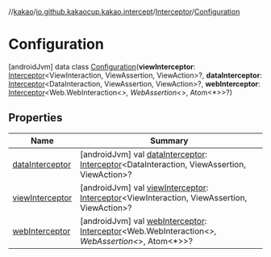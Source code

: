 //[kakao](../../../../index.md)/[io.github.kakaocup.kakao.intercept](../../index.md)/[Interceptor](../index.md)/[Configuration](index.md)



# Configuration  
 [androidJvm] data class [Configuration](index.md)(**viewInterceptor**: [Interceptor](../index.md)<ViewInteraction, ViewAssertion, ViewAction>?, **dataInterceptor**: [Interceptor](../index.md)<DataInteraction, ViewAssertion, ViewAction>?, **webInterceptor**: [Interceptor](../index.md)<Web.WebInteraction<*>, WebAssertion<*>, Atom<*>>?)   


## Properties  
  
|  Name |  Summary | 
|---|---|
| <a name="io.github.kakaocup.kakao.intercept/Interceptor.Configuration/dataInterceptor/#/PointingToDeclaration/"></a>[dataInterceptor](data-interceptor.md)| <a name="io.github.kakaocup.kakao.intercept/Interceptor.Configuration/dataInterceptor/#/PointingToDeclaration/"></a> [androidJvm] val [dataInterceptor](data-interceptor.md): [Interceptor](../index.md)<DataInteraction, ViewAssertion, ViewAction>?   <br>|
| <a name="io.github.kakaocup.kakao.intercept/Interceptor.Configuration/viewInterceptor/#/PointingToDeclaration/"></a>[viewInterceptor](view-interceptor.md)| <a name="io.github.kakaocup.kakao.intercept/Interceptor.Configuration/viewInterceptor/#/PointingToDeclaration/"></a> [androidJvm] val [viewInterceptor](view-interceptor.md): [Interceptor](../index.md)<ViewInteraction, ViewAssertion, ViewAction>?   <br>|
| <a name="io.github.kakaocup.kakao.intercept/Interceptor.Configuration/webInterceptor/#/PointingToDeclaration/"></a>[webInterceptor](web-interceptor.md)| <a name="io.github.kakaocup.kakao.intercept/Interceptor.Configuration/webInterceptor/#/PointingToDeclaration/"></a> [androidJvm] val [webInterceptor](web-interceptor.md): [Interceptor](../index.md)<Web.WebInteraction<*>, WebAssertion<*>, Atom<*>>?   <br>|

